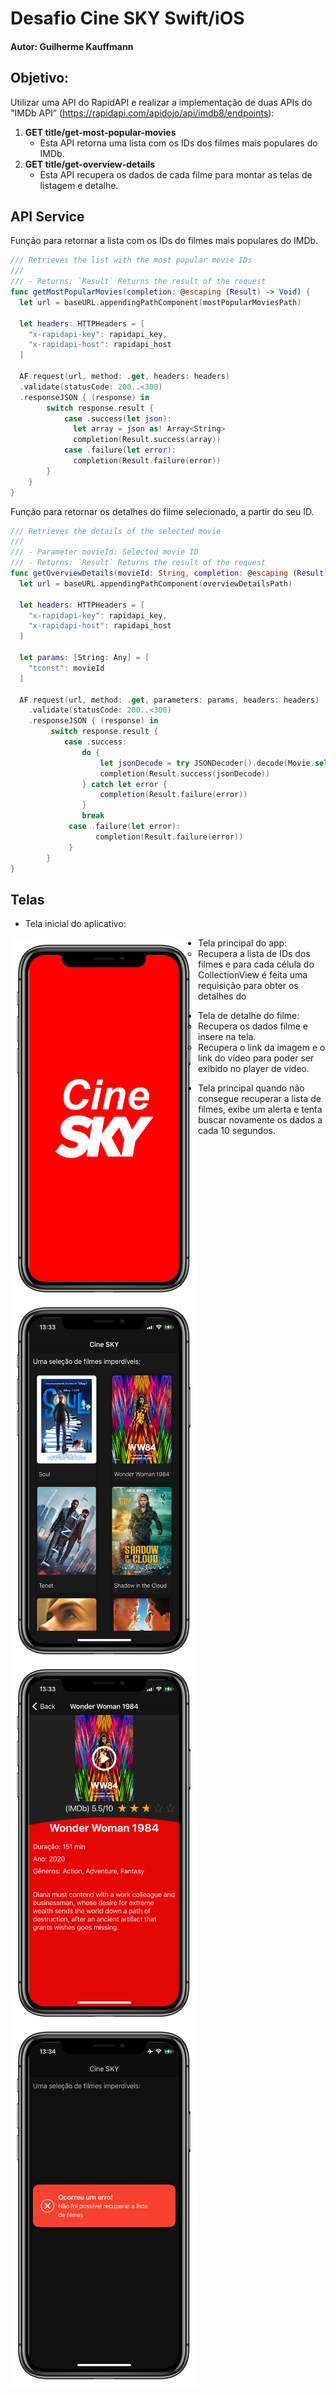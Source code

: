 # Desafio Cine SKY Swift/iOS

#### Autor: Guilherme Kauffmann

## Objetivo:

Utilizar uma API do RapidAPI e realizar a implementação de duas APIs do "IMDb API” (https://rapidapi.com/apidojo/api/imdb8/endpoints):

1. **GET title/get-most-popular-movies**
   * Esta API retorna uma lista com os IDs dos filmes mais populares do IMDb.
2. **GET title/get-overview-details**
   * Esta API recupera os dados de cada filme para montar as telas de listagem e detalhe.

## API Service

Função para retornar a lista com os IDs do filmes mais populares do IMDb.

```swift
/// Retrieves the list with the most popular movie IDs
///
/// - Returns: `Result` Returns the result of the request
func getMostPopularMovies(completion: @escaping (Result) -> Void) {
  let url = baseURL.appendingPathComponent(mostPopularMoviesPath)

  let headers: HTTPHeaders = [
    "x-rapidapi-key": rapidapi_key,
    "x-rapidapi-host": rapidapi_host
  ]

  AF.request(url, method: .get, headers: headers)
  .validate(statusCode: 200..<300)
  .responseJSON { (response) in
        switch response.result {
            case .success(let json):
              let array = json as! Array<String>
              completion(Result.success(array))
            case .failure(let error):
              completion(Result.failure(error))
        }
    }
}
```



Função para retornar os detalhes do filme selecionado, a partir do seu ID.

```swift
/// Retrieves the details of the selected movie
///
/// - Parameter movieId: Selected movie ID
/// - Returns: `Result` Returns the result of the request
func getOverviewDetails(movieId: String, completion: @escaping (Result) -> Void) {
  let url = baseURL.appendingPathComponent(overviewDetailsPath)

  let headers: HTTPHeaders = [
    "x-rapidapi-key": rapidapi_key,
    "x-rapidapi-host": rapidapi_host
  ]

  let params: [String: Any] = [
    "tconst": movieId
  ]

  AF.request(url, method: .get, parameters: params, headers: headers)
  	.validate(statusCode: 200..<300)
  	.responseJSON { (response) in
         switch response.result {
            case .success:
              	do {
                  	let jsonDecode = try JSONDecoder().decode(Movie.self, from: response.data!)
                    completion(Result.success(jsonDecode))
                } catch let error {
                    completion(Result.failure(error))
                }
                break
             case .failure(let error):
                   completion(Result.failure(error))
             }
        }
}
```



## Telas

* Tela inicial do aplicativo:

<img src="Images/Cine_SKY_LaunchScreen.png" alt="Cine_SKY_LaunchScreen" width="300" style="float: left;" />

* Tela principal do app:
  * Recupera a lista de IDs dos filmes e para cada célula do CollectionView é feita uma requisição para obter os detalhes do

<img src="Images/Cine_SKY_TelaInicial.png" alt="Cine_SKY_TelaInicial" width="300" style="float: left;" />

* Tela de detalhe do filme:
  * Recupera os dados filme e insere na tela.
  * Recupera o link da imagem e o link do vídeo para poder ser exibido no player de vídeo.

<img src="Images/Cine_SKY_Detail.png" alt="Cine_SKY_Detail" width="300" style="float: left;" />

* Tela principal quando não consegue recuperar a lista de filmes, exibe um alerta e tenta buscar novamente os dados a cada 10 segundos.

<img src="Images/Cine_SKY_Error.png" alt="Cine_SKY_Error" width="300" style="float: left;" />

